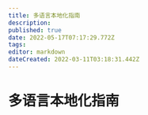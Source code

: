 ```yaml
---
title: 多语言本地化指南
description: 
published: true
date: 2022-05-17T07:17:29.772Z
tags: 
editor: markdown
dateCreated: 2022-03-11T03:18:31.442Z
---
```


# 多语言本地化指南
